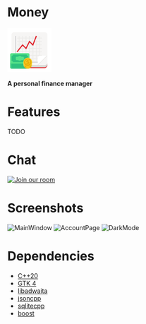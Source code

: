 # Money
<img src="src/resources/org.nickvision.money.svg" width="100" height="100"/>

 **A personal finance manager**

# Features
TODO

# Chat
<a href='https://matrix.to/#/#nickvision:matrix.org'><img width='140' alt='Join our room' src='https://user-images.githubusercontent.com/17648453/196094077-c896527d-af6d-4b43-a5d8-e34a00ffd8f6.png'/></a>

# Screenshots
![MainWindow](https://user-images.githubusercontent.com/17648453/198326493-6d18c5df-3fd8-4df6-a1aa-e2eff415eba2.png)
![AccountPage](https://user-images.githubusercontent.com/17648453/198326507-ab418217-adf7-4b04-b920-a86b6408a316.png)
![DarkMode](https://user-images.githubusercontent.com/17648453/198326516-67569234-d81a-4332-b1e3-230abe23927e.png)

# Dependencies
- [C++20](https://en.cppreference.com/w/cpp/20)
- [GTK 4](https://www.gtk.org/)
- [libadwaita](https://gnome.pages.gitlab.gnome.org/libadwaita/)
- [jsoncpp](https://github.com/open-source-parsers/jsoncpp)
- [sqlitecpp](https://github.com/SRombauts/SQLiteCpp)
- [boost](https://www.boost.org/)
